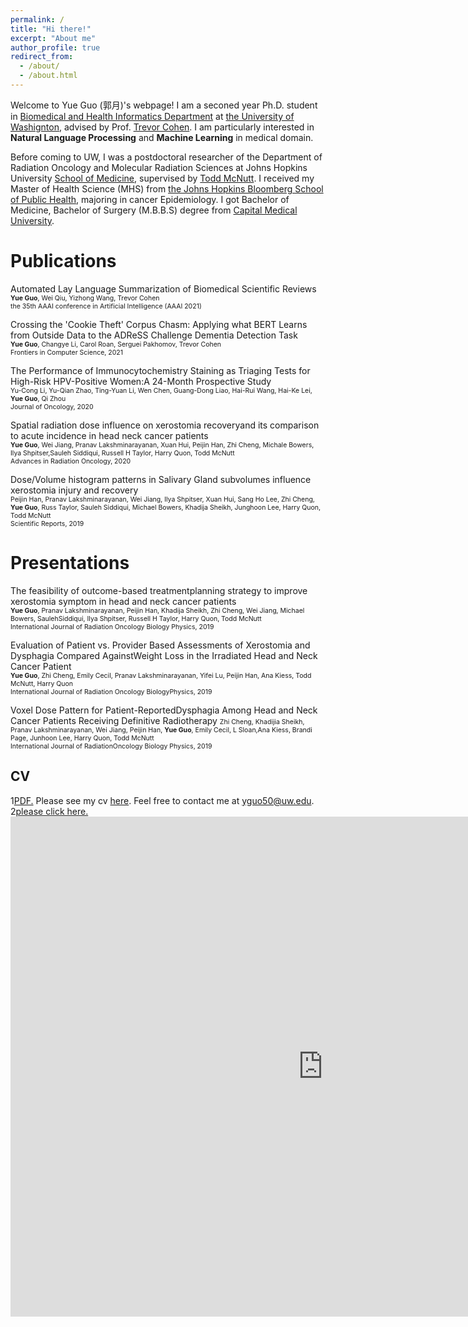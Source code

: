 ```yaml
---
permalink: /
title: "Hi there!"
excerpt: "About me"
author_profile: true
redirect_from: 
  - /about/
  - /about.html
---
```


Welcome to Yue Guo (郭月)'s webpage! I am a seconed year Ph.D. student in [Biomedical and Health Informatics Department](http://bime.uw.edu) at [the University of Washignton](https://www.washington.edu), advised by Prof. [Trevor Cohen](http://bime.uw.edu/faculty/trevor-cohen/). I am particularly interested in **Natural Language Processing** and **Machine Learning** in medical domain.

Before coming to UW, I was a postdoctoral researcher of the Department of Radiation Oncology and Molecular Radiation Sciences at Johns Hopkins University [School of Medicine](https://www.hopkinsmedicine.org/som/), supervised by [Todd McNutt](https://www.hopkinsmedicine.org/profiles/details/todd-mcnutt). I received my Master of Health Science (MHS) from [the Johns Hopkins Bloomberg School of Public Health](https://www.jhsph.edu), majoring in cancer Epidemiology. I got Bachelor of Medicine, Bachelor of Surgery (M.B.B.S) degree from [ Capital Medical University](http://www.ccmu.edu.cn).

Publications
======
Automated Lay Language Summarization of Biomedical Scientific Reviews<br>
<span style="font-size:0.75em">**Yue Guo**, Wei Qiu, Yizhong Wang, Trevor Cohen</span> <br>
<span style="font-size:0.75em">the 35th AAAI conference in Artificial Intelligence (AAAI 2021)</span>
[<i class="fas fa-file-pdf"></i>](https://arxiv.org/pdf/2012.12573.pdf)
[<i class="fab fa-github"></i>](https://github.com/qiuweipku/Plain_language_summarization)
<i class="fas fa-play-circle"></i>

Crossing the 'Cookie Theft' Corpus Chasm: Applying what BERT Learns from Outside Data to the ADReSS Challenge Dementia Detection Task<br>
<span style="font-size:0.75em">**Yue Guo**, Changye Li, Carol Roan, Serguei Pakhomov, Trevor Cohen</span> <br>
<span style="font-size:0.75em">Frontiers in Computer Science, 2021</span>
[<i class="fas fa-file-pdf"></i>](https://www.frontiersin.org/articles/10.3389/fcomp.2021.642517/abstract)

The Performance of Immunocytochemistry Staining as Triaging Tests for High-Risk HPV-Positive Women:A 24-Month Prospective Study<br>
<span style="font-size:0.75em">Yu-Cong Li, Yu-Qian Zhao, Ting-Yuan Li, Wen Chen, Guang-Dong Liao, Hai-Rui Wang, Hai-Ke Lei, **Yue Guo**, Qi Zhou</span><br>
<span style="font-size:0.75em">Journal of Oncology, 2020</span>
[<i class="fas fa-file-pdf"></i>](https://downloads.hindawi.com/journals/jo/2020/6878761.pdf)

Spatial radiation dose influence on xerostomia recoveryand its comparison to acute incidence in head neck cancer patients<br>
<span style="font-size:0.75em">**Yue Guo**, Wei Jiang, Pranav Lakshminarayanan, Xuan Hui, Peijin Han, Zhi Cheng, Michale Bowers, Ilya Shpitser,Sauleh Siddiqui, Russell H Taylor, Harry Quon, Todd McNutt</span><br>
<span style="font-size:0.75em">Advances in Radiation Oncology, 2020</span>
[<i class="fas fa-file-pdf"></i>](https://www.advancesradonc.org/action/showPdf?pii=S2452-1094%2819%2930122-8)

Dose/Volume histogram patterns in Salivary Gland subvolumes influence xerostomia injury and recovery<br>
<span style="font-size:0.75em">Peijin Han, Pranav Lakshminarayanan, Wei Jiang, Ilya Shpitser, Xuan Hui, Sang Ho Lee, Zhi Cheng, **Yue Guo**, Russ Taylor, Sauleh Siddiqui, Michael Bowers, Khadija Sheikh, Junghoon Lee, Harry Quon, Todd McNutt</span><br>
<span style="font-size:0.75em">Scientific Reports, 2019</span>
[<i class="fas fa-file-pdf"></i>](https://www.nature.com/articles/s41598-019-40228-y.pdf)

Presentations
======
The feasibility of outcome-based treatmentplanning strategy to improve xerostomia symptom in head and neck cancer patients<br>
<span style="font-size:0.75em">**Yue Guo**, Pranav Lakshminarayanan, Peijin Han, Khadija Sheikh, Zhi Cheng, Wei Jiang, Michael Bowers, SaulehSiddiqui, Ilya Shpitser, Russell H Taylor, Harry Quon, Todd McNutt</span><br>
<span style="font-size:0.75em">International Journal of Radiation Oncology Biology Physics, 2019</span>
[<i class="fas fa-file-pdf"></i>](https://www.redjournal.org/article/S0360-3016(19)31173-3/fulltext)

Evaluation of Patient vs. Provider Based Assessments of Xerostomia and Dysphagia Compared AgainstWeight Loss in the Irradiated Head and Neck Cancer Patient<br>
<span style="font-size:0.75em">**Yue Guo**, Zhi Cheng, Emily Cecil, Pranav Lakshminarayanan, Yifei Lu, Peijin Han, Ana Kiess, Todd McNutt, Harry Quon</span><br>
<span style="font-size:0.75em">International Journal of Radiation Oncology BiologyPhysics, 2019</span>
[<i class="fas fa-file-pdf"></i>](https://www.redjournal.org/article/S0360-3016(19)32031-0/fulltext)

Voxel Dose Pattern for Patient-ReportedDysphagia Among Head and Neck Cancer Patients Receiving Definitive Radiotherapy
<span style="font-size:0.75em">Zhi Cheng, Khadijia Sheikh, Pranav Lakshminarayanan, Wei Jiang, Peijin Han, **Yue Guo**, Emily Cecil, L Sloan,Ana Kiess, Brandi Page, Junhoon Lee, Harry Quon, Todd McNutt</span><br>
<span style="font-size:0.75em">International Journal of RadiationOncology Biology Physics, 2019</span>
[<i class="fas fa-file-pdf"></i>](https://www.redjournal.org/article/S0360-3016(19)30920-4/fulltext)

CV
----
1<a href="/_page/cv.pdf" target="_blank">PDF.</a>
Please see my cv [here](/../_cv/cv.pdf). Feel free to contact me at yguo50@uw.edu.
2<a href="https://yueguo-50.github.io/cv.pdf" target="_blank">please click here.</a> <embed src="https://yueguo-50.github.io/cv.pdf" width="1000px" height="800px" />
